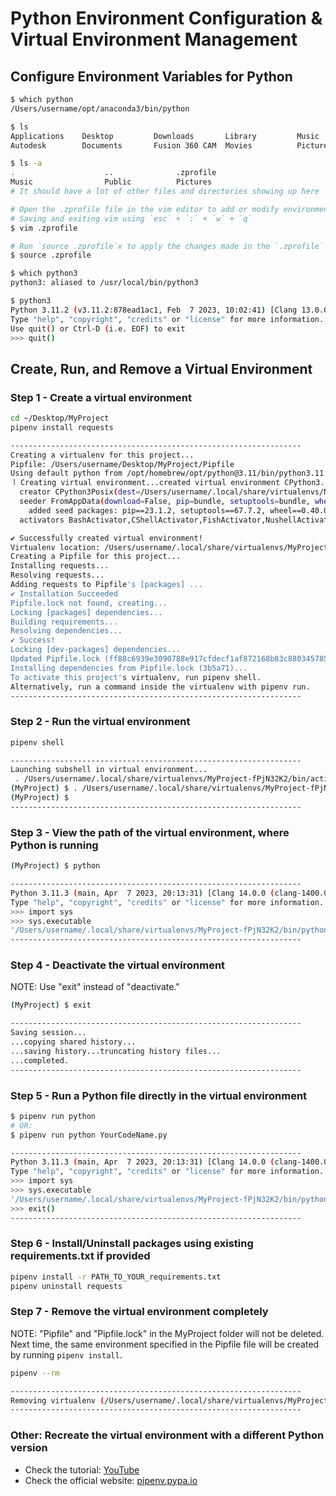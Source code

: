 # Python Environment Configuration & Virtual Environment Management

## Configure Environment Variables for Python

```sh
$ which python
/Users/username/opt/anaconda3/bin/python

$ ls      
Applications    Desktop         Downloads       Library         Music           Public          opt
Autodesk        Documents       Fusion 360 CAM  Movies          Pictures        copytranslator

$ ls -a
.                    ..              .zprofile                   
Music                Public          Pictures
# It should have a lot of other files and directories showing up here

# Open the .zprofile file in the vim editor to add or modify environment variables or aliases related to Python
# Saving and exiting vim using `esc` + `:` + `w` + `q`
$ vim .zprofile

# Run `source .zprofile`x to apply the changes made in the `.zprofile` file to the current shell session
$ source .zprofile

$ which python3
python3: aliased to /usr/local/bin/python3

$ python3
Python 3.11.2 (v3.11.2:878ead1ac1, Feb  7 2023, 10:02:41) [Clang 13.0.0 (clang-1300.0.29.30)] on darwin
Type "help", "copyright", "credits" or "license" for more information.
Use quit() or Ctrl-D (i.e. EOF) to exit
>>> quit()
```

## Create, Run, and Remove a Virtual Environment

### Step 1 - Create a virtual environment

```sh
cd ~/Desktop/MyProject
pipenv install requests
```

```sh
-----------------------------------------------------------------
Creating a virtualenv for this project...
Pipfile: /Users/username/Desktop/MyProject/Pipfile
Using default python from /opt/homebrew/opt/python@3.11/bin/python3.11 (3.11.3) to create virtualenv...
⠸ Creating virtual environment...created virtual environment CPython3.11.3.final.0-64 in 307ms
  creator CPython3Posix(dest=/Users/username/.local/share/virtualenvs/MyProject-fPjN32K2, clear=False, no_vcs_ignore=False, global=False)
  seeder FromAppData(download=False, pip=bundle, setuptools=bundle, wheel=bundle, via=copy, app_data_dir=/Users/username/Library/Application Support/virtualenv)
    added seed packages: pip==23.1.2, setuptools==67.7.2, wheel==0.40.0
  activators BashActivator,CShellActivator,FishActivator,NushellActivator,PowerShellActivator,PythonActivator

✔ Successfully created virtual environment!
Virtualenv location: /Users/username/.local/share/virtualenvs/MyProject-fPjN32K2
Creating a Pipfile for this project...
Installing requests...
Resolving requests...
Adding requests to Pipfile's [packages] ...
✔ Installation Succeeded
Pipfile.lock not found, creating...
Locking [packages] dependencies...
Building requirements...
Resolving dependencies...
✔ Success!
Locking [dev-packages] dependencies...
Updated Pipfile.lock (ff88c6939e3090788e917cfdecf1af872168b83c8803457853061495493b5a71)!
Installing dependencies from Pipfile.lock (3b5a71)...
To activate this project's virtualenv, run pipenv shell.
Alternatively, run a command inside the virtualenv with pipenv run.
-----------------------------------------------------------------
```

### Step 2 - Run the virtual environment

```sh
pipenv shell
```

```sh
-----------------------------------------------------------------
Launching subshell in virtual environment...
 . /Users/username/.local/share/virtualenvs/MyProject-fPjN32K2/bin/activate            
(MyProject) $ . /Users/username/.local/share/virtualenvs/MyProject-fPjN32K2/bin/activate
(MyProject) $ 
-----------------------------------------------------------------
```

### Step 3 - View the path of the virtual environment, where Python is running

```sh
(MyProject) $ python
```

```sh
-----------------------------------------------------------------
Python 3.11.3 (main, Apr  7 2023, 20:13:31) [Clang 14.0.0 (clang-1400.0.29.202)] on darwin
Type "help", "copyright", "credits" or "license" for more information.
>>> import sys
>>> sys.executable
'/Users/username/.local/share/virtualenvs/MyProject-fPjN32K2/bin/python'
-----------------------------------------------------------------
```

### Step 4 - Deactivate the virtual environment

NOTE: Use "exit" instead of "deactivate."

```sh
(MyProject) $ exit  
```

```sh
-----------------------------------------------------------------
Saving session...
...copying shared history...
...saving history...truncating history files...
...completed.
-----------------------------------------------------------------
```

### Step 5 - Run a Python file directly in the virtual environment

```sh
$ pipenv run python
# OR:
$ pipenv run python YourCodeName.py
```

```sh
-----------------------------------------------------------------
Python 3.11.3 (main, Apr  7 2023, 20:13:31) [Clang 14.0.0 (clang-1400.0.29.202)] on darwin
Type "help", "copyright", "credits" or "license" for more information.
>>> import sys
>>> sys.executable
'/Users/username/.local/share/virtualenvs/MyProject-fPjN32K2/bin/python'
>>> exit()
-----------------------------------------------------------------
```

### Step 6 - Install/Uninstall packages using existing requirements.txt if provided

```sh
pipenv install -r PATH_TO_YOUR_requirements.txt
pipenv uninstall requests
```

### Step 7 - Remove the virtual environment completely

NOTE: "Pipfile" and "Pipfile.lock" in the MyProject folder will not be deleted. Next time, the same environment specified in the Pipfile file will be created by running `pipenv install`.

```sh
pipenv --rm                       
```

```sh
-----------------------------------------------------------------
Removing virtualenv (/Users/username/.local/share/virtualenvs/MyProject-fPjN32K2)...
-----------------------------------------------------------------
```

### Other: Recreate the virtual environment with a different Python version

* Check the tutorial: [YouTube](https://youtu.be/zDYL22QNiWk?t=1245)
* Check the official website: [pipenv.pypa.io](https://pipenv.pypa.io/en/latest/)
